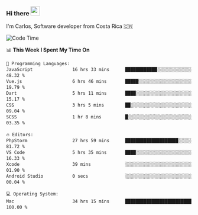 ### Hi there <img src="https://media.giphy.com/media/hvRJCLFzcasrR4ia7z/giphy.gif" width="25px" height="25px">

I'm Carlos, Software developer from Costa Rica 🇨🇷

[//]: # (<a href="https://app.daily.dev/carum98"><img src="https://github.com/carum98/carum98/blob/main/devcard.svg" width="400" alt="Carlos Umaña Acevedo's Dev Card"/></a>)


<!--START_SECTION:waka-->
![Code Time](http://img.shields.io/badge/Code%20Time-12%2C288%20hrs%2055%20mins-blue)

📊 **This Week I Spent My Time On** 

```text
💬 Programming Languages: 
JavaScript               16 hrs 33 mins      ████████████░░░░░░░░░░░░░   48.32 % 
Vue.js                   6 hrs 46 mins       █████░░░░░░░░░░░░░░░░░░░░   19.79 % 
Dart                     5 hrs 11 mins       ████░░░░░░░░░░░░░░░░░░░░░   15.17 % 
CSS                      3 hrs 5 mins        ██░░░░░░░░░░░░░░░░░░░░░░░   09.04 % 
SCSS                     1 hr 8 mins         █░░░░░░░░░░░░░░░░░░░░░░░░   03.35 % 

🔥 Editors: 
PhpStorm                 27 hrs 59 mins      ████████████████████░░░░░   81.72 % 
VS Code                  5 hrs 35 mins       ████░░░░░░░░░░░░░░░░░░░░░   16.33 % 
Xcode                    39 mins             ░░░░░░░░░░░░░░░░░░░░░░░░░   01.90 % 
Android Studio           0 secs              ░░░░░░░░░░░░░░░░░░░░░░░░░   00.04 % 

💻 Operating System: 
Mac                      34 hrs 15 mins      █████████████████████████   100.00 % 
```


<!--END_SECTION:waka-->

